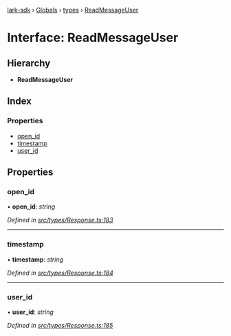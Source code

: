 [lark-sdk](../README.md) › [Globals](../globals.md) › [types](../modules/types.md) › [ReadMessageUser](types.readmessageuser.md)

# Interface: ReadMessageUser

## Hierarchy

* **ReadMessageUser**

## Index

### Properties

* [open_id](types.readmessageuser.md#open_id)
* [timestamp](types.readmessageuser.md#timestamp)
* [user_id](types.readmessageuser.md#user_id)

## Properties

###  open_id

• **open_id**: *string*

*Defined in [src/types/Response.ts:183](https://github.com/TbhT/lark-sdk/blob/e3605bb/src/types/Response.ts#L183)*

___

###  timestamp

• **timestamp**: *string*

*Defined in [src/types/Response.ts:184](https://github.com/TbhT/lark-sdk/blob/e3605bb/src/types/Response.ts#L184)*

___

###  user_id

• **user_id**: *string*

*Defined in [src/types/Response.ts:185](https://github.com/TbhT/lark-sdk/blob/e3605bb/src/types/Response.ts#L185)*

